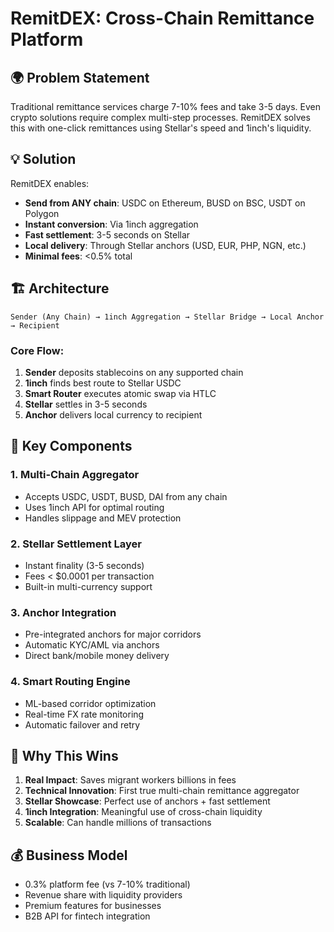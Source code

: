 # RemitDEX: Cross-Chain Remittance Platform

## 🌍 Problem Statement
Traditional remittance services charge 7-10% fees and take 3-5 days. Even crypto solutions require complex multi-step processes. RemitDEX solves this with one-click remittances using Stellar's speed and 1inch's liquidity.

## 💡 Solution
RemitDEX enables:
- **Send from ANY chain**: USDC on Ethereum, BUSD on BSC, USDT on Polygon
- **Instant conversion**: Via 1inch aggregation 
- **Fast settlement**: 3-5 seconds on Stellar
- **Local delivery**: Through Stellar anchors (USD, EUR, PHP, NGN, etc.)
- **Minimal fees**: <0.5% total

## 🏗️ Architecture

```
Sender (Any Chain) → 1inch Aggregation → Stellar Bridge → Local Anchor → Recipient
```

### Core Flow:
1. **Sender** deposits stablecoins on any supported chain
2. **1inch** finds best route to Stellar USDC
3. **Smart Router** executes atomic swap via HTLC
4. **Stellar** settles in 3-5 seconds
5. **Anchor** delivers local currency to recipient

## 🔧 Key Components

### 1. Multi-Chain Aggregator
- Accepts USDC, USDT, BUSD, DAI from any chain
- Uses 1inch API for optimal routing
- Handles slippage and MEV protection

### 2. Stellar Settlement Layer  
- Instant finality (3-5 seconds)
- Fees < $0.0001 per transaction
- Built-in multi-currency support

### 3. Anchor Integration
- Pre-integrated anchors for major corridors
- Automatic KYC/AML via anchors
- Direct bank/mobile money delivery

### 4. Smart Routing Engine
- ML-based corridor optimization
- Real-time FX rate monitoring  
- Automatic failover and retry

## 🚀 Why This Wins

1. **Real Impact**: Saves migrant workers billions in fees
2. **Technical Innovation**: First true multi-chain remittance aggregator
3. **Stellar Showcase**: Perfect use of anchors + fast settlement
4. **1inch Integration**: Meaningful use of cross-chain liquidity
5. **Scalable**: Can handle millions of transactions

## 💰 Business Model
- 0.3% platform fee (vs 7-10% traditional)
- Revenue share with liquidity providers
- Premium features for businesses
- B2B API for fintech integration